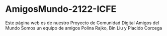 # AmigosMundo-2122-ICFE
Este página web es de nuestro Proyecto de Comunidad Digital Amigos del Mundo
Somos un equipo de amigos
Polina Rajko, Bin Liu y Placido Corcega
